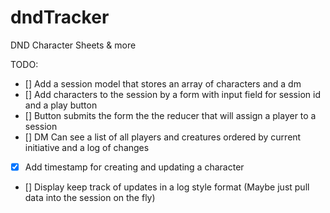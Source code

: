 # dndTracker
DND Character Sheets &amp; more


TODO:
 - [] Add a session model that stores an array of characters and a dm
 - [] Add characters to the session by a form with input field for session id and a play button
 - [] Button submits the form the the reducer that will assign a player to a session
 - [] DM Can see a list of all players and creatures ordered by current initiative and a log of changes
 - [x] Add timestamp for creating and updating a character
 - [] Display keep track of updates in a log style format (Maybe just pull data into the session on the fly)
